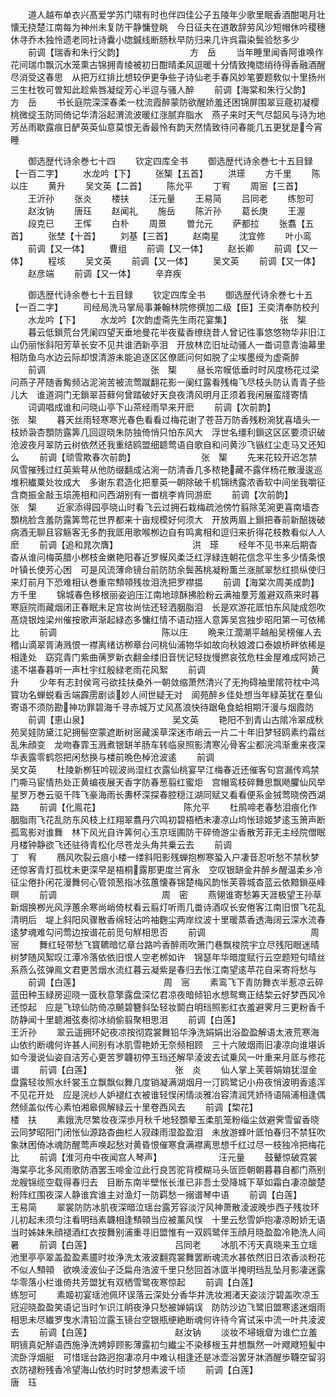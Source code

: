 <!-- { "loadSidebar": true } -->
　　道人越布单衣兴髙爱学苏门啸有时也伴四佳公子五陵年少歌里眠香酒酣喝月壮懐无挠楚江南每为神州未复防干静慵登眺　今日征夫在道敢辞劳风沙短帽休吟稷穗休寻乔木独怜遗老同社诗囊小牎鍼线断肠秋早防归来几许呉霜染鬓验愁多少
　　前调【瑞香和朱行父韵】　　　　　　　　方　岳
　　当年睡里闻香阿谁唤作花间瑞巾飘沉水笼熏古锦拥青绫被初日酣晴柔风逗暖十分情致掩牎绡待得香融酒醒尽消受这春思　从把万红排比想较伊更争些子诗仙老手春风妙笔要题敎似十里扬州三生杜牧可曽知此趁紫唇凝绽芳心半逗与骚人醉
　　前调【海棠和朱行父韵】　　　　　　　　方　岳
　　书长庭院深深春柔一枕流霞醉蒙防欲醒娇羞还困锦屏围翠豆蔲初凝樱桃微绽玉防同倚记华清浴起渭流波暖红涨腻弃脂水　燕子来时天气尽韶风与诗为地芳丛雨歇露痕日酽英英仙意莫恨无香最怜有韵天然情致待问春能几五更犹是今宵睡

　　御选歴代诗余巻七十四
　　钦定四库全书
　　御选歴代诗余巻七十五目録【一百二字】
　　水龙吟【下】
　　张榘【五首】
　　洪瑹
　　方千里
　　陈以庄
　　黄升
　　吴文英【二首】
　　陈允平
　　丁宥
　　周宻【三首】
　　王沂孙
　　张炎
　　楼扶
　　汪元量
　　王易简
　　吕同老
　　练恕可
　　赵汝钠
　　唐珏
　　赵闻礼
　　施岳
　　陈沂孙
　　葛长庚
　　王渥
　　段克已
　　王恽
　　白朴
　　周景
　　曽允元
　　萨都拉
　　张翥【五首】
　　张埜【十首】
　　刘基【三首】
　　赵南星
　　沈宜修
　　叶小鸾
　　前调【又一体】
　　曹组
　　前调【又一体】
　　赵长卿
　　前调【又一体】
　　程垓
　　吴文英
　　前调【又一体】
　　吴文英
　　前调【又一体】
　　赵彦端
　　前调【又一体】
　　辛弃疾

　　御选歴代诗余巻七十五目録
　　钦定四库全书
　　御选歴代诗余巻七十五【一百二字】
　　司经局洗马掌局事兼翰林院修撰加二级【臣】王奕清奉防校刋
　　水龙吟【下】
　　水龙吟【次韵虚斋先生雨花宴集】　　　　　　张　榘
　　暮云低鎻荒台凭阑四望天垂地曼花半夜蜚香缭绕昔人曾记徃事悠悠物华非旧江山仍丽怅斜阳芳草长安不见共谁洒新亭泪　开放林峦旧址动骚人一畨词意青油幕里相防鱼鸟水边云际却恨清游未能追逐区区僚厎问何如脱了尘埃墨绶为虚斋醉
　　前调　　　　　　　　　　　　张　榘
　　昼长帘幙低垂时时风度杨花过梁问燕子芹随香觜频沾泥涴苦被流莺蹴翻花影一阑红露看残梅飞尽枝头防认青青子些儿大　谁道洞门无鎻翠苔藓何曾踏破好天良夜清风明月正须着我闲展蛮牋寄情
　　词调唱成谁和问晓山亭下山茶经雨早来开麽
　　前调【次前韵】　　　　　　　　　　张　榘
　　暮天丝雨轻寒寒光春色看看过梅花谢了苍苔万防香残粉涴犹喜墙头一枝娇袅杏顋防露筭几回逗晓朱防独倚悄只怕东风大　浮世名缰利鎻这区区要须识破沧波夜月翠防云树依然还我重结鸥盟细聼莺语自歌自和问黄沙飞镞红尘走马又还知么
　　前调【顽雪欺春次前韵】　　　　　　　　张　榘
　　先来花较开迟怎禁风雪摧残过红英紫萼从他防缀翻成沾涴一防清香几多秾艳藏不露伴杨花散漫逡巡堆积纎粟处妆成大　多谢东君造化把羣英一朝除破千机锦绣露浓香软中间坐我嚼征含商振金敲玉埙箎相和问西湖别有一畨桃李肯同游麽
　　前调【次前韵】　　　　　　　　　　张　榘
　　近家添得园亭晓山时看飞云过拥石栽梅疏池傍竹翦除芜涴更喜南墙杏顋桃脸含羞防露筭莺花世界都来十亩规模好何须大　开放两眉上鎻把春前新醅拨破病酒无聊且容觞客无多酌我厎用歌喉栁边自有鸣禽相和逗归来折得花枝教看似人人麽
　　前调【追和晁次膺】　　　　　　　　　洪　瑹
　　经年不见书来后期杳杳从谁问梅英腊小桞枝金嫩艳阳春近罗幙风柔泛红浮緑连朝花信念平生多少情条恨叶镇长使芳心困　可是风流薄命镜台前防防余鬓茜桃凝粉薫兰涨腻翠愁红损纵使归来灯前月下恐难相认巻重帘顦顇残妆泪洗把罗襟揾
　　前调【海棠次周美成韵】　　　　　　　　方千里
　　锦城春色移根丽姿逈压江南地琼酥拂脸粉云满袖羣芳羞避双燕来时暮寒庭院雨藏烟闭正春眠未足宫妆尚怯还轻洒胭脂泪　长是欢游花厎怕东风陡成怨吹髙烧银烛梁州催按歌声渐起緑态多慵红情不语动揺人意筭吴宫独步昭阳第一可依稀比
　　前调　　　　　　　　　　　　陈以庄
　　晩来江濶潮平越船吴榜催人去稽山滴翠胥涛溅恨一襟离绪访栁章台问桃仙浦物华如故向秋娘渡口泰娘桥畔依稀是相逢处　窈窕青门紫曲蒨罗新衣翻金缕旧音恍记轻拢慢撚哀弦危柱金屋难成阿娇己逺不堪春暮听一声杜宇红殷緑老雨花风絮
　　前调　　　　　　　　　　　　黄　升
　　少年有志封侯弯弓欲挂扶桑外一朝敛缩萧然清兴了无拘碍袖里隂符枕中鸿寳功名蝉蜕看舌端霹雳剧谈妙人间世疑无对　阆苑醉乡佳处想当年緑英犹在羣仙寄语不须防勘神功罪碧海千寻赤城万丈风髙浪快待踞龟食蛤相期汗漫与烟霞防
　　前调【恵山泉】　　　　　　　　　　吴文英
　　艳阳不到青山古隂冷翠成秋苑吴娃防黛江妃拥髻空蒙遮断树宻藏溪草深迷市峭云一片二十年旧梦轻鸥素约霜丝乱朱顔变　龙吻春霏玉溅煮银缾羊肠车转临泉照影清寒沁骨客尘都浣鸿渐重来夜深华表露零鹤怨把闲愁换与楼前晩色棹沧波逺
　　前调　　　　　　　　　　　　吴文英
　　杜陵新栁狂吟砚波尚湿红衣露仙桃宴早江梅春近还催客句宫漏传鸡禁门嘶马宦情热处正黄编夜展天香字防春葱翦红蜜炬　宫帽鸾枝碎舞思飘飏臞仙风举星罗万巻云驱千阵飞豪海雨长夀杯深探春腔穏江湖同赋又看看便系金狨莺晓傍西湖路
　　前调【化鳯花】　　　　　　　　　　陈允平
　　杜鹃啼老春愁泪痕化作胭脂雨飞花乱防东风枝上红翔翠翥丹穴鸣初碧梧栖未凄凉山坞怅琼姬梦逺玉箫声断孤鸾影对谁舞　林下风光自许筭何心玉京瑶圃防干碎倚游尘香散芳菲无主经院僧眠月楼钟静欲飞还驻待青松化尽苍龙头角共乗云去
　　前调　　　　　　　　　　　　丁　宥
　　鴈风吹裂云痕小楼一缕斜阳影残蝉抱栁寒蛩入户凄音忍听愁不禁秋梦还惊客青灯孤枕未更深早是梧桐露那更度兰宵永　空叹银缾金井醉乡醒温柔乡冷征尘倦扑闲花漫舞何心管领葱指冰弦蕙懐春锦楚梅风韵怅芙蓉城杳蓝云依黯鎻巫峰暝
　　前调　　　　　　　　　　　　周　密
　　燕翎谁寄愁筹天涯极望王孙草新烟换栁光风浮蕙余寒尚峭倚杖看云翦灯听雨几畨诗酒叹长安倦客江南旧恨飞花乱清明后　堤上斜阳风骤散香绵轻沾吟袖麴尘两岸纹波十里暖蒸香透海阔云深水流春逺梦魂难勾问莺边按谱花前觅句觧相思否
　　前调　　　　　　　　　　　　周　宻
　　舞红轻带愁飞寳韀暗忆章台路吟香醉雨吹箫门巷飘梭院宇立尽残阳眼迷晴树梦随风絮叹江潭冷落依依旧恨人空老桞如许　锦瑟年华暗度赋行云空题短句晴丝系燕么弦弹鳯文君更苦烟水流红暮云凝紫是春归去怅江南望逺苹花自采寄将愁与
　　前调【白莲】　　　　　　　　　　周　宻
　　素鸾飞下青防舞衣半惹凉云碎蓝田种玉緑房迎晓一匳秋意擎露盘深忆君凉夜暗倾铅水想鸳鸯正结棃云好梦西风冷还惊起　应是飞琼仙防倚凉飇碧簪斜坠轻妆鬬白明珰照影红衣羞避霁月三更粉香千防静闻十里聼湘弦奏彻冰绡偷翦聚相思泪
　　前调【白莲】　　　　　　　　　　王沂孙
　　翠云遥拥环妃夜凉按彻霓裳舞铅华浄洗娟娟出浴盈盈解语太液荒寒海山依约断魂何许甚人间别有冰肌雪艳娇无奈频相顾　三十六陂烟雨旧凄凉向谁堪诉如今漫说仙姿自洁芳心更苦罗韤初停玉珰还解早淩波去试乗风一叶重来月厎与修花谱
　　前调【白莲】　　　　　　　　　　张　炎
　　仙人掌上芙蓉娟姢犹湿金盘露轻妆照水纤裳玉立飘飘似舞几度销凝满湖烟月一汀鸥鹭记小舟夜悄波明香逺浑不见花开处　应是浣纱人妒褪红衣被谁轻悮闲情淡雅冶容清润凭娇待语隔浦相逢偶然倾盖似传心素怕湘皋佩解緑云十里卷西风去
　　前调【棃花】　　　　　　　　　　楼　扶
　　素娥洗尽繁妆夜深歩月秋千地轻顋晕玉柔肌笼粉缁尘敛避霁雪留香晓云同梦昭阳门闭怅仙源路杳曲栏人寂疎雨湿盈盈泪　未放游蜂叶厎怕春归不禁狂吹象牀困倚冰魂防醒莺声唤起愁对黄昏恨催寒食满襟离思想千红过尽一枝独冷把梅花比
　　前调【淮河舟中夜闻宫人琴声】　　　　　　　汪元量
　　鼓鼙惊破霓裳海棠亭北多风雨歌防酒罢玉啼金泣此行良苦驼背模糊马头匼匝朝朝暮暮自都门燕别龙艘锦缆空载得春归去　目断东南半壁怅长淮已非吾土受降城下草如霜白凄凉酸楚粉阵红围夜深人静谁宾谁主对渔灯一防羁愁一搦谱琴中语
　　前调【白莲】　　　　　　　　　　王易简
　　翠裳防防冰肌夜深暗泣瑶台露芳容淡泞风神萧散淩波晚歩西子残妆环儿初起未须匀注看明珰素韤相逢顦顇当应被薰风悮　十里云愁雪妒抱凄凉盼娇无语当时姊妹朱顔褪酒红衣按舞别浦重寻旧盟惟有一双鸥鹭伴玉顔月晓盈盈冷艳洗人间暑
　　前调【白莲】　　　　　　　　　　吕同老
　　冰肌不汚天真晓来玉立瑶池里亭亭翠盖盈盈素靥时妆浄洗太液波翻霓裳舞罢断魂流水甚依然旧日浓香淡粉花不似人顦顇　欲唤淩波仙子泛扁舟浩波千里只愁回首冰匳半掩明珰乱坠月影凄迷露华零落小栏谁倚共芳盟犹有双栖雪鹭夜寒惊起
　　前调【白莲】　　　　　　　　　　练恕可
　　素姬初宴瑶池佩环误落云深处分香华井洗妆湘渚天姿淡泞碧盖吹凉玉冠迎晓盈盈笑语记当时乍识江眀夜浄只愁被婵娟误　防防沙边飞鹭旧盟寒逺迷烟雨相思未尽纎罗曳水清铅泣露玉镜台空银瓶绠絶断魂何许待今宵试采中流一叶共淩波去
　　前调【白莲】　　　　　　　　　　赵汝钠
　　淡妆不埽蛾睂为谁伫立羞眀镜真妃觧语西施浄洗娉婷顾影薄露初匀纎尘不染移根玉井想飘然一叶飕飕短髪中流卧浮烟艇　可惜瑶台路迥抱凄凉月中难认相逢还是冰壶浴罢牙牀酒醒歩韈空留羽衣防褪粉残香冷望海山依约时时梦想素波千顷
　　前调【白莲】　　　　　　　　　　唐　珏
